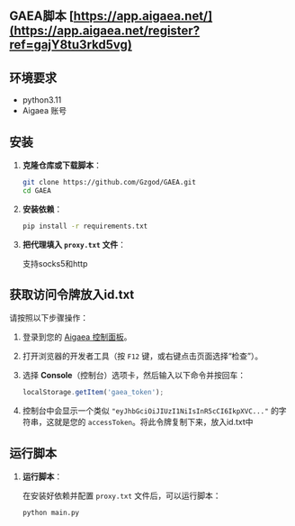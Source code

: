 ## GAEA脚本 [https://app.aigaea.net/](https://app.aigaea.net/register?ref=gajY8tu3rkd5vg)

## 环境要求

- python3.11
- Aigaea 账号

## 安装

1. **克隆仓库或下载脚本**：

    ```bash
    git clone https://github.com/Gzgod/GAEA.git
    cd GAEA

    ```

2. **安装依赖**：

    ```bash
    pip install -r requirements.txt
    ```


3. **把代理填入 `proxy.txt` 文件**：

    支持socks5和http

## 获取访问令牌放入id.txt

请按照以下步骤操作：

1. 登录到您的 [Aigaea 控制面板](https://app.aigaea.net/dashboard)。
2. 打开浏览器的开发者工具（按 `F12` 键，或右键点击页面选择“检查”）。
3. 选择 **Console**（控制台）选项卡，然后输入以下命令并按回车：

    ```javascript
    localStorage.getItem('gaea_token');
    ```

4. 控制台中会显示一个类似 `"eyJhbGciOiJIUzI1NiIsInR5cCI6IkpXVC..."` 的字符串，这就是您的 `accessToken`。将此令牌复制下来，放入id.txt中



## 运行脚本

1. **运行脚本**：

    在安装好依赖并配置 `proxy.txt` 文件后，可以运行脚本：

    ```bash
    python main.py
    ```
